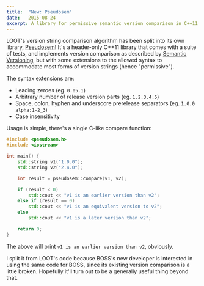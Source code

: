 ```yaml
---
title:  "New: Pseudosem"
date:   2015-08-24
excerpt: A library for permissive semantic version comparison in C++11.
---
```


LOOT's version string comparison algorithm has been split into its own library, [Pseudosem](https://github.com/Ortham/pseudosem)! It's a header-only C++11 library that comes with a suite of tests, and implements version comparison as described by [Semantic Versioning](https://semver.org/), but with some extensions to the allowed syntax to accommodate most forms of version strings (hence "permissive").

The syntax extensions are:

* Leading zeroes (eg. `0.05.1`)
* Arbitrary number of release version parts (eg. `1.2.3.4.5`)
* Space, colon, hyphen and underscore prerelease separators (eg. `1.0.0 alpha:1-2_3`)
* Case insensitivity

Usage is simple, there's a single C-like compare function:

```c++
#include <pseudosem.h>
#include <iostream>

int main() {
    std::string v1("1.0.0");
    std::string v2("2.4.0");

    int result = pseudosem::compare(v1, v2);

    if (result < 0)
        std::cout << "v1 is an earlier version than v2";
    else if (result == 0)
        std::cout << "v1 is an equivalent version to v2";
    else
        std::cout << "v1 is a later version than v2";

    return 0;
}
```

The above will print `v1 is an earlier version than v2`, obviously.

I split it from LOOT's code because BOSS's new developer is interested in using the same code for BOSS, since its existing version comparison is a little broken. Hopefully it'll turn out to be a generally useful thing beyond that.
